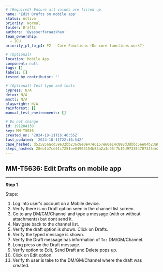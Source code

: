 ```yaml
---
# (Required) Ensure all values are filled up
name: 'Edit Drafts on mobile app'
status: Active
priority: Normal
folder: Drafts
authors: '@yasserfaraazkhan'
team_ownership:
  - ICU
priority_p1_to_p4: P2 - Core Functions (Do core functions work?)

# (Optional)
location: Mobile App
component: null
tags: []
labels: []
tested_by_contributor: ''

# (Optional) Test type and tools
cypress: N/A
detox: N/A
mmctl: N/A
playwright: N/A
rainforest: []
manual_test_environments: []

# Do not change
id: 191284130
key: MM-T5636
created_on: '2024-10-11T16:46:55Z'
last_updated: '2024-10-11T22:16:54Z'
case_hashed: d53585aacd59e32bb236c8e0e47e6157e60e14c888d3dbbc5ee04b23a824b4c23228f9972a981fac01f1d85d6cd5bb8f
steps_hashed: 28eb1b7cd61c7251ee04903154b83a2a3c95f7b19d9733547073254e2ff1c19da6e0fd9138553de32b2a61f842d1e45d
---
```


<!-- (Auto-generated) Based on frontmatter's "key" and "name" -->

## MM-T5636: Edit Drafts on mobile app

---

**Step 1**

Steps:

1. Log into user's account on a Mobile device.
2. Verify there is no Draft option seen in the channel list screen.
3. Go to any DM/GM/Channel and type a message (with or without attachments) but dont send it.
4. Navigate back to the channel list.
5. Verify the draft option is shown. Click on Drafts.
6. Verify the typed message is shown.
7. Verify the Draft message has information of `To:` DM/GM/Channel.
8. Long press on the Draft message.
9. Verify option to Edit, Send Draft and Delete pops up.
10. Click on Edit option.
11. Verify th user is take to the DM/GM/Channel where the draft was created.
